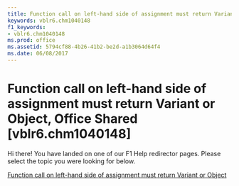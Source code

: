 ```yaml
---
title: Function call on left-hand side of assignment must return Variant or Object, Office Shared [vblr6.chm1040148]
keywords: vblr6.chm1040148
f1_keywords:
- vblr6.chm1040148
ms.prod: office
ms.assetid: 5794cf88-4b26-41b2-be2d-a1b3064d64f4
ms.date: 06/08/2017
---
```



# Function call on left-hand side of assignment must return Variant or Object, Office Shared [vblr6.chm1040148]

Hi there! You have landed on one of our F1 Help redirector pages. Please select the topic you were looking for below.

[Function call on left-hand side of assignment must return Variant or Object](http://msdn.microsoft.com/library/5c0b6c52-ab00-1c1b-96f8-7dfb3fcb749e%28Office.15%29.aspx)

